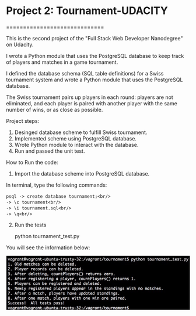 # Project 2: Tournament-UDACITY
=============================

This is the second project of the "Full Stack Web Developer Nanodegree" on Udacity.

I wrote a Python module that uses the PostgreSQL database to keep track of players and matches in a game tournament.

I defined the database schema (SQL table definitions) for a Swiss tournament system and wrote a Python module that uses the PostgreSQL database.

The Swiss tournament pairs up players in each round: players are not eliminated, and each player is paired with another player with the same number of wins, or as close as possible.


Project steps:

1. Desinged database scheme to fulfill Swiss tournament.<br/> 
2. Implemented scheme using PostgreSQL database.<br/>
3. Wrote Python module to interact with the database.<br/>
4. Run and passed the unit test.<br/>


How to Run the code:

1. Import the database scheme into PostgreSQL database.

In terminal, type the following commands:

	psql -> create database tournament;<br/>
	-> \c tournament<br/>
	-> \i tournament.sql<br/> 
	-> \q<br/>

2. Run the tests

	python tournament_test.py

You will see the information below:

![image](https://raw.githubusercontent.com/leiyudongyu/images/master/%24I73%5BVLS6V4%5BUYA~046ILOB.jpg)